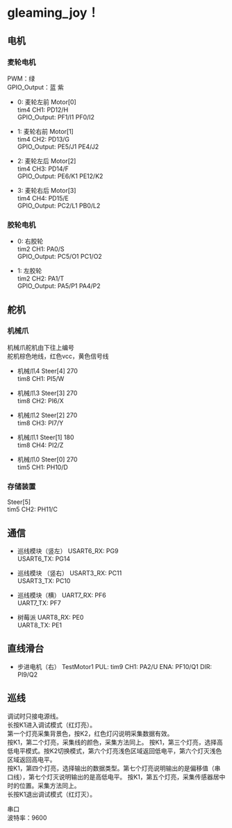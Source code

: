 # gleaming_joy！
## 电机

### 麦轮电机
PWM：绿  
GPIO_Output：蓝 紫
- 0: 麦轮左前 Motor[0]    
tim4 CH1: PD12/H  
GPIO_Output: PF1/I1  PF0/I2  

- 1: 麦轮右前 Motor[1]  
tim4 CH2: PD13/G  
GPIO_Output: PE5/J1  PE4/J2 

- 2: 麦轮左后 Motor[2]  
tim4 CH3: PD14/F  
GPIO_Output: PE6/K1  PE12/K2  

- 3: 麦轮右后 Motor[3]  
tim4 CH4: PD15/E  
GPIO_Output: PC2/L1  PB0/L2    

### 胶轮电机  
- 0: 右胶轮  
tim2 CH1: PA0/S  
GPIO_Output: PC5/O1  PC1/O2  

- 1: 左胶轮  
tim2 CH2: PA1/T  
GPIO_Output: PA5/P1  PA4/P2  

## 舵机

### 机械爪
机械爪舵机由下往上编号  
舵机棕色地线，红色vcc，黄色信号线   
- 机械爪4 Steer[4]  270  
tim8 CH1: PI5/W  

- 机械爪3 Steer[3]  270  
tim8 CH2: PI6/X  

- 机械爪2 Steer[2]  270  
tim8 CH3: PI7/Y  

- 机械爪1 Steer[1]  180  
tim8 CH4: PI2/Z  

- 机械爪0 Steer[0]  270  
tim5 CH1: PH10/D

### 存储装置
Steer[5]    
tim5 CH2: PH11/C  

## 通信
- 巡线模块（竖左）
USART6_RX: PG9  
USART6_TX: PG14 

- 巡线模块 （竖右）
USART3_RX: PC11  
USART3_TX: PC10

- 巡线模块（横）
UART7_RX: PF6  
UART7_TX: PF7  

- 树莓派
UART8_RX: PE0  
UART8_TX: PE1  

## 直线滑台

- 步进电机（右） TestMotor1
PUL: tim9 CH1: PA2/U
ENA: PF10/Q1
DIR: PI9/Q2

## 巡线

调试时只接电源线。  
长按K1进入调试模式（红灯亮）。  
第一个灯亮采集背景色，按K2，红色灯闪说明采集数据有效。  
按K1，第二个灯亮，采集线的颜色，采集方法同上。
按K1，第三个灯亮，选择高低电平模式。按K2切换模式，第六个灯亮浅色区域返回低电平，第六个灯灭浅色区域返回高电平。  
按K1，第四个灯亮，选择输出的数据类型。第七个灯亮说明输出的是偏移值（串口线），第七个灯灭说明输出的是高低电平。
按K1，第五个灯亮，采集传感器居中时的位置。采集方法同上。  
长按K1退出调试模式（红灯灭）。 

串口  
波特率：9600